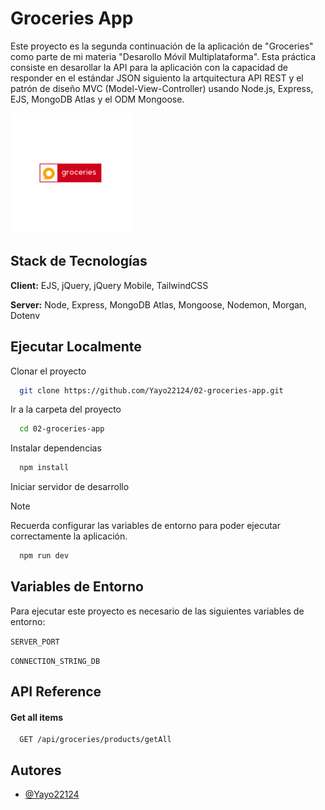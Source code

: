 
# Groceries App

Este proyecto es la segunda continuación de la aplicación de "Groceries" como parte de mi materia "Desarollo Móvil Multiplataforma". Esta práctica consiste en desarollar la API para la aplicación con la capacidad de responder en el estándar JSON siguiento la artquitectura API REST y el patrón de diseño MVC (Model-View-Controller) usando Node.js, Express, EJS, MongoDB Atlas y el ODM Mongoose.


![Logo](./src/public/img/logo/logo_favicon.jpg)


## Stack de Tecnologías

**Client:** EJS, jQuery, jQuery Mobile, TailwindCSS

**Server:** Node, Express, MongoDB Atlas, Mongoose, Nodemon, Morgan, Dotenv


## Ejecutar Localmente

Clonar el proyecto

```bash
  git clone https://github.com/Yayo22124/02-groceries-app.git
```

Ir a la carpeta del proyecto

```bash
  cd 02-groceries-app
```

Instalar dependencias

```bash
  npm install
```

Iniciar servidor de desarrollo

>[!Note]
>Recuerda configurar las variables de entorno para poder ejecutar correctamente la aplicación.

```bash
  npm run dev
```


## Variables de Entorno

Para ejecutar este proyecto es necesario de las siguientes variables de entorno:

`SERVER_PORT`

`CONNECTION_STRING_DB`


## API Reference

#### Get all items

```http
  GET /api/groceries/products/getAll
```



## Autores

- [@Yayo22124](https://www.github.com/Yayo22124)

